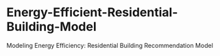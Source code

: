 # Energy-Efficient-Residential-Building-Model
Modeling Energy Efficiency: Residential Building  Recommendation Model
